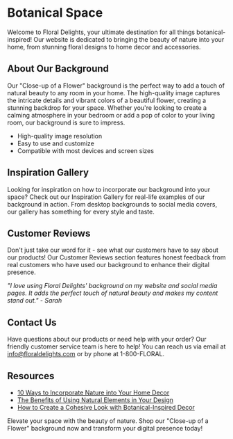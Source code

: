 <!--font:Lato-->

# Botanical Space

Welcome to Floral Delights, your ultimate destination for all things botanical-inspired! Our website is dedicated to bringing the beauty of nature into your home, from stunning floral designs to home decor and accessories.

## About Our Background

Our "Close-up of a Flower" background is the perfect way to add a touch of natural beauty to any room in your home. The high-quality image captures the intricate details and vibrant colors of a beautiful flower, creating a stunning backdrop for your space. Whether you're looking to create a calming atmosphere in your bedroom or add a pop of color to your living room, our background is sure to impress.

- High-quality image resolution
- Easy to use and customize
- Compatible with most devices and screen sizes

## Inspiration Gallery

Looking for inspiration on how to incorporate our background into your space? Check out our Inspiration Gallery for real-life examples of our background in action. From desktop backgrounds to social media covers, our gallery has something for every style and taste.

## Customer Reviews

Don't just take our word for it - see what our customers have to say about our products! Our Customer Reviews section features honest feedback from real customers who have used our background to enhance their digital presence.

_"I love using Floral Delights' background on my website and social media pages. It adds the perfect touch of natural beauty and makes my content stand out." - Sarah_

## Contact Us

Have questions about our products or need help with your order? Our friendly customer service team is here to help! You can reach us via email at info@floraldelights.com or by phone at 1-800-FLORAL.

## Resources

- [10 Ways to Incorporate Nature into Your Home Decor](#)
- [The Benefits of Using Natural Elements in Your Design](#)
- [How to Create a Cohesive Look with Botanical-Inspired Decor](#)

Elevate your space with the beauty of nature. Shop our "Close-up of a Flower" background now and transform your digital presence today!

<!--

Write me content for website with wallpaper which alt text is:

"A close-up of a flower"

The name/title of the page should not be 1:1 copy of the alt text but rather a real content of the website which is using this wallpaper.

- Use markdown format 
- Start with heading
- Heading should be short and concise
- The content should look like a real website 
- The website should not be about the wallpaper, wallpaper is just a related background
- Heading should be contain work "wallpaper" or "background"
- Include real sections like references, contact, user stories, etc. use things relevant to the page purpose.
- Feel free to use structure like headings, bullets, numbering, blockquotes, paragraphs, horizontal lines, etc.
- You can use formatting like bold or _italic_
- You can include UTF-8 emojis
- Links should be only #hash anchors (and you can refer to the document itself)
- Do not include images


---


# Floral Delights: A Wallpaper to Elevate Your Space

Welcome to Floral Delights, your one-stop-shop for all things floral-inspired! Our website is dedicated to bringing you the best of botanical beauty, from stunning wallpaper designs to home decor and accessories.

## About Our Wallpaper

Our "Close-up of a Flower" wallpaper is the perfect addition to any room in your home. The high-quality image captures the intricate details and vibrant colors of a beautiful flower, creating a stunning focal point on any wall. Whether you're looking to add a pop of color to your living room or create a serene atmosphere in your bedroom, our wallpaper is sure to impress.

- High-quality image resolution
- Easy to install and remove
- Durable and long-lasting

## Inspiration Gallery

Looking for inspiration on how to incorporate our wallpaper into your space? Check out our Inspiration Gallery for real-life examples of our wallpaper in action. From bold accent walls to subtle accents, our gallery has something for every style and taste.

## Customer Reviews

Don't just take our word for it - see what our customers have to say about our products! Our Customer Reviews section features honest feedback from real customers who have used our wallpaper to transform their homes.

_"I absolutely love my new wallpaper! It was so easy to install and looks even better in person than it did online." - Jane_

## Contact Us

Have questions about our products or need help with your order? Our friendly customer service team is here to help! You can reach us via email at info@floraldelights.com or by phone at 1-800-FLORAL.

## References

- [How to Choose the Right Wallpaper for Your Home](#)
- [The Benefits of Using Wallpaper in Your Home Decor](#)
- [10 Creative Ways to Use Wallpaper in Your Home](#)

Elevate your space with our stunning "Close-up of a Flower" wallpaper. Shop now and experience the beauty of botanicals in your home!


---


Heading should not include word "wallpaper". The website should not be about the wallpaper itself, wallpaper is just a related background, rewrite whole content.


---


# Floral Delights: Elevate Your Space with Botanical Beauty

Welcome to Floral Delights, your ultimate destination for all things botanical-inspired! Our website is dedicated to bringing the beauty of nature into your home, from stunning floral designs to home decor and accessories.

## About Our Background

Our "Close-up of a Flower" background is the perfect way to add a touch of natural beauty to any room in your home. The high-quality image captures the intricate details and vibrant colors of a beautiful flower, creating a stunning backdrop for your space. Whether you're looking to create a calming atmosphere in your bedroom or add a pop of color to your living room, our background is sure to impress.

- High-quality image resolution
- Easy to use and customize
- Compatible with most devices and screen sizes

## Inspiration Gallery

Looking for inspiration on how to incorporate our background into your space? Check out our Inspiration Gallery for real-life examples of our background in action. From desktop backgrounds to social media covers, our gallery has something for every style and taste.

## Customer Reviews

Don't just take our word for it - see what our customers have to say about our products! Our Customer Reviews section features honest feedback from real customers who have used our background to enhance their digital presence.

_"I love using Floral Delights' background on my website and social media pages. It adds the perfect touch of natural beauty and makes my content stand out." - Sarah_

## Contact Us

Have questions about our products or need help with your order? Our friendly customer service team is here to help! You can reach us via email at info@floraldelights.com or by phone at 1-800-FLORAL.

## Resources

- [10 Ways to Incorporate Nature into Your Home Decor](#)
- [The Benefits of Using Natural Elements in Your Design](#)
- [How to Create a Cohesive Look with Botanical-Inspired Decor](#)

Elevate your space with the beauty of nature. Shop our "Close-up of a Flower" background now and transform your digital presence today!

-->
